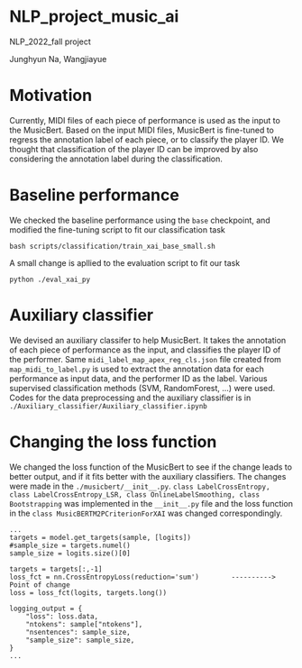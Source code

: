 # NLP_project_music_ai
NLP_2022_fall project 

Junghyun Na, Wangjiayue

# Motivation
Currently, MIDI files of each piece of performance is used as the input to the MusicBert. Based on the input MIDI files, MusicBert is fine-tuned to regress the annotation label of each piece, or to classify the player ID. We thought that classification of the player ID can be improved by also considering the annotation label during the classification. 

# Baseline performance 

We checked the baseline performance using the ```base``` checkpoint, and modified the fine-tuning script to fit our classification task

```
bash scripts/classification/train_xai_base_small.sh
```

A small change is apllied to the evaluation script to fit our task

```
python ./eval_xai_py
```

# Auxiliary classifier
We devised an auxiliary classifer to help MusicBert. It takes the annotation of each piece of performance as the input, and classifies the player ID of the performer. Same ```midi_label_map_apex_reg_cls.json``` file created from ```map_midi_to_label.py``` is used to extract the annotation data for each performance as input data, and the performer ID as the label. Various supervised classification methods (SVM, RandomForest, ...) were used. Codes for the data preprocessing and the auxiliary classifier is in ```./Auxiliary_classifier/Auxiliary_classifier.ipynb```

# Changing the loss function
We changed the loss function of the MusicBert to see if the change leads to better output, and if it fits better with the auxiliary classifiers. The changes were made in the ```./musicbert/__init__.py```. ```class LabelCrossEntropy, class LabelCrossEntropy_LSR, class OnlineLabelSmoothing, class Bootstrapping``` was implemented in the ```__init__.py``` file and the loss function in the ```class MusicBERTM2PCriterionForXAI``` was changed correspondingly.

```
...
targets = model.get_targets(sample, [logits])
#sample_size = targets.numel()
sample_size = logits.size()[0]

targets = targets[:,-1]
loss_fct = nn.CrossEntropyLoss(reduction='sum')        ----------> Point of change
loss = loss_fct(logits, targets.long())

logging_output = {
    "loss": loss.data,
    "ntokens": sample["ntokens"],
    "nsentences": sample_size,
    "sample_size": sample_size,
}
...
 ```
